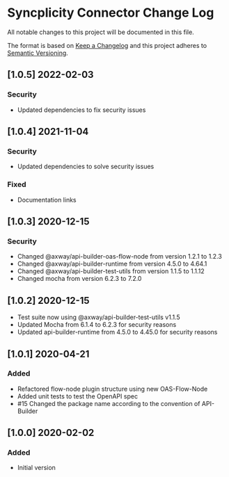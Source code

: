 # Syncplicity Connector Change Log
All notable changes to this project will be documented in this file.

The format is based on [Keep a Changelog](http://keepachangelog.com/)
and this project adheres to [Semantic Versioning](http://semver.org/).

## [1.0.5] 2022-02-03
### Security
- Updated dependencies to fix security issues

## [1.0.4] 2021-11-04
### Security
- Updated dependencies to solve security issues

### Fixed
- Documentation links

## [1.0.3] 2020-12-15
### Security
- Changed @axway/api-builder-oas-flow-node from version 1.2.1 to 1.2.3
- Changed @axway/api-builder-runtime from version 4.5.0 to 4.64.1
- Changed @axway/api-builder-test-utils from version 1.1.5 to 1.1.12
- Changed mocha from version 6.2.3 to 7.2.0

## [1.0.2] 2020-12-15
- Test suite now using @axway/api-builder-test-utils v1.1.5
- Updated Mocha from 6.1.4 to 6.2.3 for security reasons
- Updated api-builder-runtime from 4.5.0 to 4.45.0 for security reasons

## [1.0.1] 2020-04-21
### Added
- Refactored flow-node plugin structure using new OAS-Flow-Node
- Added unit tests to test the OpenAPI spec
- #15 Changed the package name according to the convention of API-Builder

## [1.0.0] 2020-02-02
### Added
- Initial version